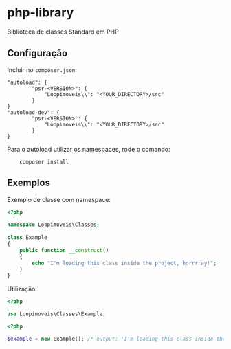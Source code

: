 # php-library
Biblioteca de classes Standard em PHP

## Configuração
Incluir no `composer.json`:

```
"autoload": {
        "psr-<VERSION>": {
            "Loopimoveis\\": "<YOUR_DIRECTORY>/src"
        }
}
"autoload-dev": {
        "psr-<VERSION>": {
            "Loopimoveis\\": "<YOUR_DIRECTORY>/src"
        }
}
```

Para o autoload utilizar os namespaces, rode o comando:
```
    composer install
```

## Exemplos

Exemplo de classe com namespace:

```php
<?php
    
namespace Loopimoveis\Classes;
        
class Example
{
    public function __construct()
    {
        echo "I'm loading this class inside the project, horrrray!";
    }
}
```

Utilização:

```php
<?php

use Loopimoveis\Classes\Example;

```
```php
<?php

$example = new Example(); /* output: 'I'm loading this class inside the project, horrrray!' */

```
